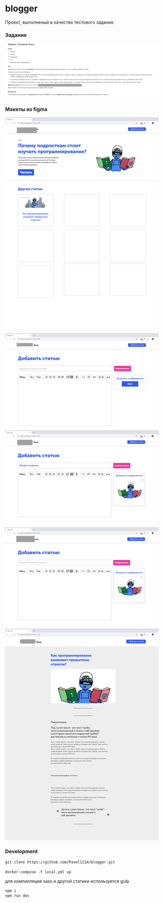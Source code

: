 blogger
=======

Проект, выполненый в качестве тестового задания.

### Задание

[![задание](./info/task_thumb.png)](./info/task.png)

### Макеты из figma

[![index page](./info/indexpage_thumb.png)](./info/indexpage.png)

[![index page](./info/add_article_1_thumb.png)](./info/add_article_1_thumb.png)
[![index page](./info/add_article_2_thumb.png)](./info/add_article_2_thumb.png)
[![index page](./info/add_article_3_thumb.png)](./info/add_article_3_thumb.png)

[![index page](./info/article_detail_thumb.png)](./info/article_detail.png)

### Development

````
git clone https://github.com/Pavel1114/blogger.git

docker-compose -f local.yml up
````

для компилляция sass и другой статики используется gulp

```
npm i
npm run dev
```
